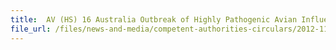 ```yaml
---
title:  AV (HS) 16 Australia Outbreak of Highly Pathogenic Avian Influenza (HPAI) in Australia 
file_url: /files/news-and-media/competent-authorities-circulars/2012-11-16-CA.pdf
---
```

